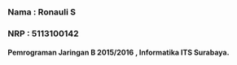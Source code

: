 <h3>Nama : Ronauli S</h3>
<h3>NRP  : 5113100142</h3>
<h4>Pemrograman Jaringan B 2015/2016 , Informatika ITS Surabaya.</h4>

